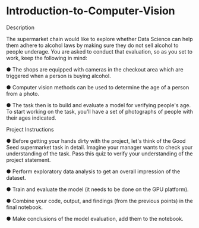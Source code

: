 # Introduction-to-Computer-Vision

Description

The supermarket chain would like to explore whether Data Science can help them adhere to
alcohol laws by making sure they do not sell alcohol to people underage. You are asked to
conduct that evaluation, so as you set to work, keep the following in mind:

● The shops are equipped with cameras in the checkout area which are triggered when a
person is buying alcohol.

● Computer vision methods can be used to determine the age of a person from a photo.

● The task then is to build and evaluate a model for verifying people's age.
To start working on the task, you'll have a set of photographs of people with their ages indicated.

Project Instructions

● Before getting your hands dirty with the project, let's think of the Good Seed supermarket
task in detail. Imagine your manager wants to check your understanding of the task.
Pass this quiz to verify your understanding of the project statement.

● Perform exploratory data analysis to get an overall impression of the dataset.

● Train and evaluate the model (it needs to be done on the GPU platform).

● Combine your code, output, and findings (from the previous points) in the final notebook.

● Make conclusions of the model evaluation, add them to the notebook.

